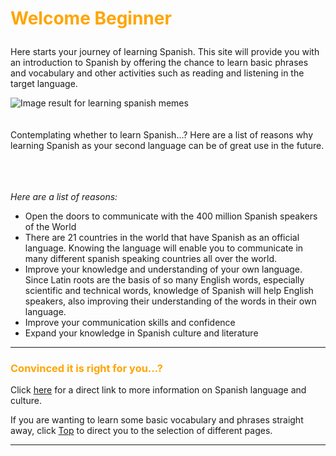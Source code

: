 <h1><p style="color:orange;">Welcome Beginner</p></h1>
<p>Here starts your journey of learning Spanish. This site will provide you with an introduction to Spanish by offering the chance to learn basic phrases and vocabulary and other activities such as reading and listening in the target language.</p>

<p> 
<img class="imgLeft" 
src="https://www.fluentu.com/blog/spanish/wp-content/uploads/sites/2/2014/05/learn-spanish-vocabulary-reddit-memes.jpg"  alt="Image result for learning spanish memes">
<br>
  <br>
  <br>
Contemplating whether to learn Spanish...? Here are a list of reasons why learning Spanish as your second language can be of great use in the future. 
<br>
<br>
<br>
<br>

  
<p><em>Here are a list of reasons: </em> </p>
<ul>
  <li>Open the doors to communicate with the 400 million Spanish speakers of the World</li>
  <li>There are 21 countries in the world that have Spanish as an official language. Knowing the language will enable you to communicate in many different spanish speaking countries all over the world.</li>
  <li>Improve your knowledge and understanding of your own language. Since Latin roots are the basis of so many English words, especially scientific and technical words, knowledge of Spanish will help English speakers, also improving their understanding of the words in their own language.</li>
  <li>Improve your communication skills and confidence</li>
  <li>Expand your knowledge in Spanish culture and literature</li>
  </ul></p>
 
 <p style="clear:both;"></p>
 <hr>
 <h3><p style="color:orange;">Convinced it is right for you...?</p></h3>
Click <a href="https://rebeccasheppard.github.io/SML209-2018/infonspanishlangnculture.html">here</a> for a direct link to more information on Spanish language and culture.
<p></p>
If you are wanting to learn some basic vocabulary and phrases straight away, click <a href="#top">Top</a> to direct you to the selection of different pages.

<hr>  

